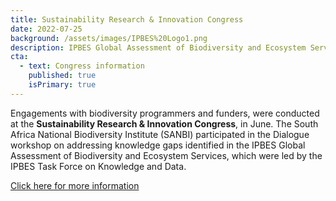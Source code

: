 ```yaml
---
title: Sustainability Research & Innovation Congress
date: 2022-07-25
background: /assets/images/IPBES%20Logo1.png
description: IPBES Global Assessment of Biodiversity and Ecosystem Services
cta:
  - text: Congress information
    published: true
    isPrimary: true
---
```


Engagements with biodiversity programmers and funders, were conducted at the **Sustainability Research & Innovation Congress**, in June. 
The South Africa National Biodiversity Institute (SANBI) participated in the Dialogue workshop on addressing knowledge gaps identified in
the IPBES Global Assessment of Biodiversity and Ecosystem Services, which were led by the IPBES Task Force on Knowledge and Data. 

[Click here for more information](https://attend.sri2022.org/meetings/virtual/s5LYep5CAXQW7GQDF)
